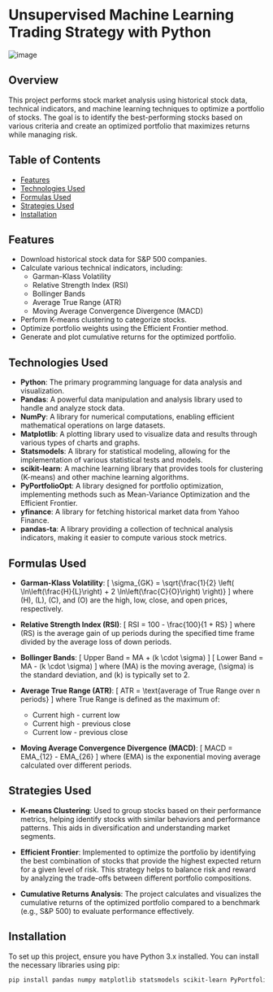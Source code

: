 # Unsupervised Machine Learning Trading Strategy with Python

![image](https://github.com/user-attachments/assets/ca9e4c77-539f-46a1-a9f3-3972190831f4)


## Overview
This project performs stock market analysis using historical stock data, technical indicators, and machine learning techniques to optimize a portfolio of stocks. The goal is to identify the best-performing stocks based on various criteria and create an optimized portfolio that maximizes returns while managing risk.

## Table of Contents
- [Features](#features)
- [Technologies Used](#technologies-used)
- [Formulas Used](#formulas-used)
- [Strategies Used](#strategies-used)
- [Installation](#installation)

## Features
- Download historical stock data for S&P 500 companies.
- Calculate various technical indicators, including:
  - Garman-Klass Volatility
  - Relative Strength Index (RSI)
  - Bollinger Bands
  - Average True Range (ATR)
  - Moving Average Convergence Divergence (MACD)
- Perform K-means clustering to categorize stocks.
- Optimize portfolio weights using the Efficient Frontier method.
- Generate and plot cumulative returns for the optimized portfolio.

## Technologies Used
- **Python**: The primary programming language for data analysis and visualization.
- **Pandas**: A powerful data manipulation and analysis library used to handle and analyze stock data.
- **NumPy**: A library for numerical computations, enabling efficient mathematical operations on large datasets.
- **Matplotlib**: A plotting library used to visualize data and results through various types of charts and graphs.
- **Statsmodels**: A library for statistical modeling, allowing for the implementation of various statistical tests and models.
- **scikit-learn**: A machine learning library that provides tools for clustering (K-means) and other machine learning algorithms.
- **PyPortfolioOpt**: A library designed for portfolio optimization, implementing methods such as Mean-Variance Optimization and the Efficient Frontier.
- **yfinance**: A library for fetching historical market data from Yahoo Finance.
- **pandas-ta**: A library providing a collection of technical analysis indicators, making it easier to compute various stock metrics.

## Formulas Used
- **Garman-Klass Volatility**: 
  \[
  \sigma_{GK} = \sqrt{\frac{1}{2} \left( \ln\left(\frac{H}{L}\right) + 2 \ln\left(\frac{C}{O}\right) \right)}
  \]
  where \(H\), \(L\), \(C\), and \(O\) are the high, low, close, and open prices, respectively.

- **Relative Strength Index (RSI)**:
  \[
  RSI = 100 - \frac{100}{1 + RS}
  \]
  where \(RS\) is the average gain of up periods during the specified time frame divided by the average loss of down periods.

- **Bollinger Bands**:
  \[
  Upper Band = MA + (k \cdot \sigma)
  \]
  \[
  Lower Band = MA - (k \cdot \sigma)
  \]
  where \(MA\) is the moving average, \(\sigma\) is the standard deviation, and \(k\) is typically set to 2.

- **Average True Range (ATR)**:
  \[
  ATR = \text{average of True Range over n periods}
  \]
  where True Range is defined as the maximum of:
  - Current high - current low
  - Current high - previous close
  - Current low - previous close

- **Moving Average Convergence Divergence (MACD)**:
  \[
  MACD = EMA_{12} - EMA_{26}
  \]
  where \(EMA\) is the exponential moving average calculated over different periods.

## Strategies Used
- **K-means Clustering**: Used to group stocks based on their performance metrics, helping identify stocks with similar behaviors and performance patterns. This aids in diversification and understanding market segments.

- **Efficient Frontier**: Implemented to optimize the portfolio by identifying the best combination of stocks that provide the highest expected return for a given level of risk. This strategy helps to balance risk and reward by analyzing the trade-offs between different portfolio compositions.

- **Cumulative Returns Analysis**: The project calculates and visualizes the cumulative returns of the optimized portfolio compared to a benchmark (e.g., S&P 500) to evaluate performance effectively.

## Installation
To set up this project, ensure you have Python 3.x installed. You can install the necessary libraries using pip:

```bash
pip install pandas numpy matplotlib statsmodels scikit-learn PyPortfolioOpt yfinance pandas-ta
